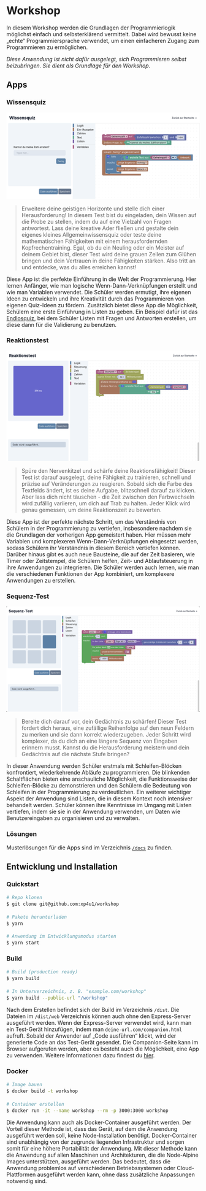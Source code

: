 # Workshop

In diesem Workshop werden die Grundlagen der Programmierlogik möglichst einfach und selbsterklärend vermittelt. Dabei wird bewusst keine „echte“ Programmiersprache verwendet, um einen einfacheren Zugang zum Programmieren zu ermöglichen.

*Diese Anwendung ist nicht dafür ausgelegt, sich Programmieren selbst beizubringen. Sie dient als Grundlage für den Workshop.*

## Apps

### Wissensquiz

![Reaktion](./docs/quiz/preview.png)

> Erweitere deine geistigen Horizonte und stelle dich einer Herausforderung! In diesem Test bist du eingeladen, dein Wissen auf die Probe zu stellen, indem du auf eine Vielzahl von Fragen antwortest. Lass deine kreative Ader fließen und gestalte dein eigenes kleines Allgemeinwissensquiz oder teste deine mathematischen Fähigkeiten mit einem herausfordernden Kopfrechentraining. Egal, ob du ein Neuling oder ein Meister auf deinem Gebiet bist, dieser Test wird deine grauen Zellen zum Glühen bringen und dein Vertrauen in deine Fähigkeiten stärken. Also tritt an und entdecke, was du alles erreichen kannst!

Diese App ist die perfekte Einführung in die Welt der Programmierung. Hier lernen Anfänger, wie man logische Wenn-Dann-Verknüpfungen erstellt und wie man Variablen verwendet. Die Schüler werden ermutigt, ihre eigenen Ideen zu entwickeln und ihre Kreativität durch das Programmieren von eigenen Quiz-Ideen zu fördern. Zusätzlich bietet diese App die Möglichkeit, Schülern eine erste Einführung in Listen zu geben. Ein Beispiel dafür ist das [Endlosquiz](./docs/quiz/endless.png), bei dem Schüler Listen mit Fragen und Antworten erstellen, um diese dann für die Validierung zu benutzen.

### Reaktionstest

![Reaktion](./docs/reaction/preview.png)

> Spüre den Nervenkitzel und schärfe deine Reaktionsfähigkeit! Dieser Test ist darauf ausgelegt, deine Fähigkeit zu trainieren, schnell und präzise auf Veränderungen zu reagieren. Sobald sich die Farbe des Textfelds ändert, ist es deine Aufgabe, blitzschnell darauf zu klicken. Aber lass dich nicht täuschen - die Zeit zwischen den Farbwechseln wird zufällig variieren, um dich auf Trab zu halten. Jeder Klick wird genau gemessen, um deine Reaktionszeit zu bewerten.

Diese App ist der perfekte nächste Schritt, um das Verständnis von Schülern in der Programmierung zu vertiefen, insbesondere nachdem sie die Grundlagen der vorherigen App gemeistert haben. Hier müssen mehr Variablen und komplexeren Wenn-Dann-Verknüpfungen eingesetzt werden, sodass Schülern ihr Verständnis in diesem Bereich vertiefen können. Darüber hinaus gibt es auch neue Bausteine, die auf der Zeit basieren, wie Timer oder Zeitstempel, die Schülern helfen, Zeit- und Ablaufsteuerung in ihre Anwendungen zu integrieren. Die Schüler werden auch lernen, wie man die verschiedenen Funktionen der App kombiniert, um komplexere Anwendungen zu erstellen.

### Sequenz-Test

![Sequenz](./docs/sequence/preview.png)

> Bereite dich darauf vor, dein Gedächtnis zu schärfen! Dieser Test fordert dich heraus, eine zufällige Reihenfolge auf den neun Feldern zu merken und sie dann korrekt wiederzugeben. Jeder Schritt wird komplexer, da du dich an eine längere Sequenz von Eingaben erinnern musst. Kannst du die Herausforderung meistern und dein Gedächtnis auf die nächste Stufe bringen?

In dieser Anwendung werden Schüler erstmals mit Schleifen-Blöcken konfrontiert, wiederkehrende Abläufe zu programmieren. Die blinkenden Schaltflächen bieten eine anschauliche Möglichkeit, die Funktionsweise der Schleifen-Blöcke zu demonstrieren und den Schülern die Bedeutung von Schleifen in der Programmierung zu verdeutlichen. Ein weiterer wichtiger Aspekt der Anwendung sind Listen, die in diesem Kontext noch intensiver behandelt werden. Schüler können ihre Kenntnisse im Umgang mit Listen vertiefen, indem sie sie in der Anwendung verwenden, um Daten wie Benutzereingaben zu organisieren und zu verwalten.

### Lösungen

Musterlösungen für die Apps sind im Verzeichnis [`/docs`](./docs) zu finden.

## Entwicklung und Installation

### Quickstart

```sh
# Repo klonen
$ git clone git@github.com:xp4u1/workshop

# Pakete herunterladen
$ yarn

# Anwendung im Entwicklungsmodus starten
$ yarn start
```

### Build

```sh
# Build (production ready)
$ yarn build

# In Unterverzeichnis, z. B. "example.com/workshop"
$ yarn build --public-url "/workshop"
```

Nach dem Erstellen befindet sich der Build im Verzeichnis `/dist`. Die Dateien im `/dist/web` Verzeichnis können auch ohne den Express-Server ausgeführt werden. Wenn der Express-Server verwendet wird, kann man ein Test-Gerät hinzufügen, indem man `deine-url.com/companion.html` aufruft. Sobald der Anwender auf „Code ausführen“ klickt, wird der generierte Code an das Test-Gerät gesendet. Die Companion-Seite kann im Browser aufgerufen werden, aber es besteht auch die Möglichkeit, eine App zu verwenden. Weitere Informationen dazu findest du [hier](./app).

### Docker

```sh
# Image bauen
$ docker build -t workshop

# Container erstellen
$ docker run -it --name workshop --rm -p 3000:3000 workshop
```

Die Anwendung kann auch als Docker-Container ausgeführt werden. Der Vorteil dieser Methode ist, dass das Gerät, auf dem die Anwendung ausgeführt werden soll, keine Node-Installation benötigt. Docker-Container sind unabhängig von der zugrunde liegenden Infrastruktur und sorgen somit für eine höhere Portabilität der Anwendung. Mit dieser Methode kann die Anwendung auf allen Maschinen und Architekturen, die die Node-Alpine Images unterstützen, ausgeführt werden. Das bedeutet, dass die Anwendung problemlos auf verschiedenen Betriebssystemen oder Cloud-Plattformen ausgeführt werden kann, ohne dass zusätzliche Anpassungen notwendig sind.
